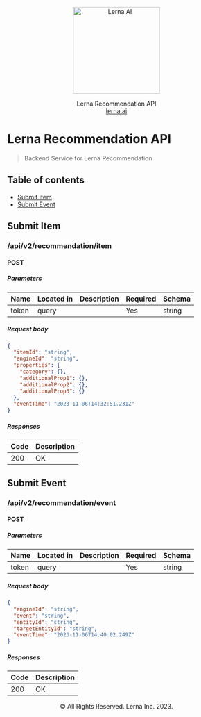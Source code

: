 <p align="center">
  <a href="https://lerna.ai/">
    <img src="https://dev.lerna.ai/img/Lerna.png" width="200" alt="Lerna AI">
  </a>
  <p align="center">
    Lerna Recommendation API
    <br/>
    <a href="https://lerna.ai/">lerna.ai</a>
  </p>
</p>

# Lerna Recommendation API
> Backend Service for Lerna Recommendation

## Table of contents

- [Submit Item](#submit-item)
- [Submit Event](#submit-event)

## Submit Item
### /api/v2/recommendation/item

#### POST
##### Parameters

| Name | Located in | Description | Required | Schema |
| ---- | ---------- | ----------- | -------- | ---- |
| token | query |  | Yes | string |

##### Request body

```json
{
  "itemId": "string",
  "engineId": "string",
  "properties": {
    "category": {},
    "additionalProp1": {},
    "additionalProp2": {},
    "additionalProp3": {}
  },
  "eventTime": "2023-11-06T14:32:51.231Z"
}
```

##### Responses

| Code | Description |
| ---- | ----------- |
| 200 | OK |

## Submit Event

### /api/v2/recommendation/event

#### POST
##### Parameters

| Name | Located in | Description | Required | Schema |
| ---- | ---------- | ----------- | -------- | ---- |
| token | query |  | Yes | string |

##### Request body

```json
{
  "engineId": "string",
  "event": "string",
  "entityId": "string",
  "targetEntityId": "string",
  "eventTime": "2023-11-06T14:40:02.249Z"
}
```

##### Responses

| Code | Description |
| ---- | ----------- |
| 200 | OK |


  <p align="center">
    © All Rights Reserved. Lerna Inc. 2023.
  </p>

